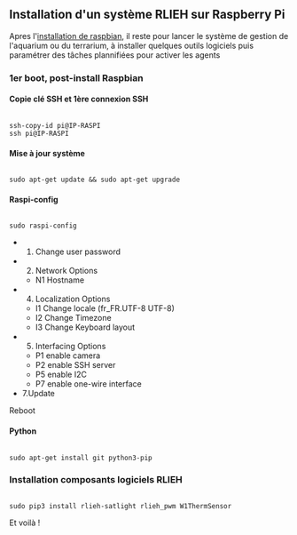 ## Installation d'un système RLIEH sur Raspberry Pi

Apres l'[installation de raspbian](installation_raspbian.md), il reste pour lancer le système de gestion de l'aquarium ou du terrarium, à installer quelques outils logiciels puis paramétrer des tâches plannifiées pour activer les agents

### 1er boot, post-install Raspbian 

#### Copie clé SSH et 1ère connexion SSH

<code>
ssh-copy-id pi@IP-RASPI
ssh pi@IP-RASPI
</code>

#### Mise à jour système

<code>
sudo apt-get update && sudo apt-get upgrade
</code>

#### Raspi-config

<code>
sudo raspi-config
</code>

  * 1. Change user password
  * 2. Network Options
    *    N1 Hostname
  * 4. Localization Options
    *  I1 Change locale (fr_FR.UTF-8 UTF-8)
    *  I2 Change Timezone
    *  I3 Change Keyboard layout
  * 5. Interfacing Options
    * P1 enable camera
    * P2 enable SSH server
    * P5 enable I2C
    * P7 enable one-wire interface
  * 7.Update

Reboot



#### Python 

<code>
sudo apt-get install git python3-pip
</code>

### Installation composants logiciels RLIEH

<code>
sudo pip3 install rlieh-satlight rlieh_pwm W1ThermSensor
</code> 

Et voilà !
